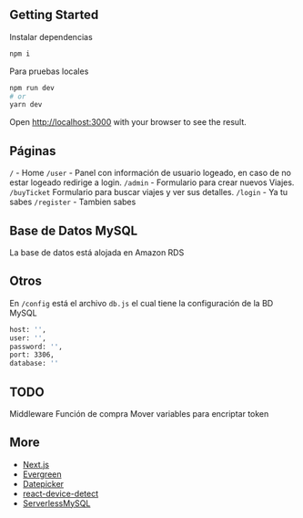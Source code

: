 ## Getting Started

Instalar dependencias

```bash
npm i
```

Para pruebas locales

```bash
npm run dev
# or
yarn dev
```

Open [http://localhost:3000](http://localhost:3000) with your browser to see the result.

## Páginas

`/` - Home
`/user` - Panel con información de usuario logeado, en caso de no estar logeado redirige a login.
`/admin` - Formulario para crear nuevos Viajes.
`/buyTicket` Formulario para buscar viajes y ver sus detalles.
`/login` - Ya tu sabes
`/register` - Tambien sabes

## Base de Datos MySQL

La base de datos está alojada en Amazon RDS

## Otros

En `/config` está el archivo `db.js` el cual tiene la configuración de la BD MySQL

```bash
host: '',
user: '',
password: '',
port: 3306,
database: ''
```

## TODO

Middleware
Función de compra
Mover variables para encriptar token

## More

- [Next.js](https://nextjs.org/docs)
- [Evergreen](https://evergreen.segment.com)
- [Datepicker](https://reactdatepicker.com)
- [react-device-detect](https://github.com/duskload/react-device-detect)
- [ServerlessMySQL](https://github.com/jeremydaly/serverless-mysql)
